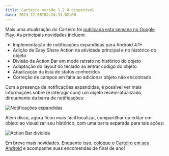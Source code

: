 ```yaml
---
title: Carteiro versão 1.2.0 disponível
date: 2013-12-08T02:24:31-02:00
---
```


Mais uma atualização do Carteiro foi [publicada esta semana no Google Play](https://play.google.com/store/apps/details?id=com.rbardini.carteiro). As principais novidades incluem:

- Implementação de notificações expandidas para Android 4.1+
- Adição de Easy Share Action na atividade principal e no histórico do objeto
- Divisão da Action Bar em modo retrato no histórico do objeto
- Adaptação do layout do teclado ao entrar código do objeto
- Atualização da lista de status conhecidos
- Correção de campos em falta ao adicionar objeto não encontrado

Com a presença de notificações expandidas, é possível ver mais informações sobre (e interagir com) um objeto recém-atualizado, diretamente da barra de notificações:

![Notificações expandidas](/blog/img/expanded-notifications.png)

Além disso, agora ficou mais fácil localizar, compartilhar ou editar um objeto ao visualizar seu histórico, com uma barra separada para tais ações:

![Action Bar dividida](/blog/img/split-action-bar.png)

Em breve mais novidades. Enquanto isso, [coloque o Carteiro em seu Android](https://play.google.com/store/apps/details?id=com.rbardini.carteiro) e acompanhe suas encomendas de final de ano!
